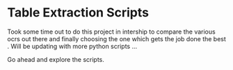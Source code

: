 # Table Extraction Scripts


Took some time out to do this project in intership to compare the various ocrs out there and finally choosing the one which gets the job done the best . 
Will be updating with more python scripts ...

Go ahead and explore the scripts.
